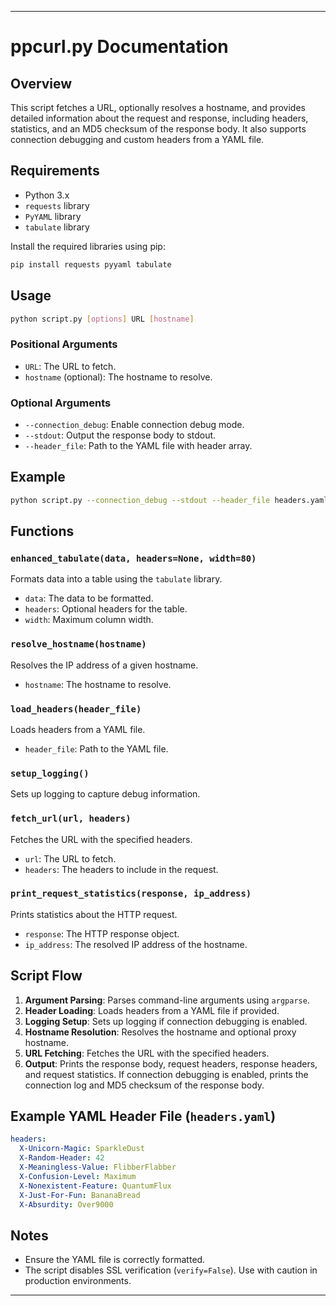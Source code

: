 

---

# ppcurl.py Documentation

## Overview

This script fetches a URL, optionally resolves a hostname, and provides detailed information about the request and response, including headers, statistics, and an MD5 checksum of the response body. It also supports connection debugging and custom headers from a YAML file.

## Requirements

- Python 3.x
- `requests` library
- `PyYAML` library
- `tabulate` library

Install the required libraries using pip:

```bash
pip install requests pyyaml tabulate
```

## Usage

```bash
python script.py [options] URL [hostname]
```

### Positional Arguments

- `URL`: The URL to fetch.
- `hostname` (optional): The hostname to resolve.

### Optional Arguments

- `--connection_debug`: Enable connection debug mode.
- `--stdout`: Output the response body to stdout.
- `--header_file`: Path to the YAML file with header array.

## Example

```bash
python script.py --connection_debug --stdout --header_file headers.yaml https://example.com
```

## Functions

### `enhanced_tabulate(data, headers=None, width=80)`

Formats data into a table using the `tabulate` library.

- `data`: The data to be formatted.
- `headers`: Optional headers for the table.
- `width`: Maximum column width.

### `resolve_hostname(hostname)`

Resolves the IP address of a given hostname.

- `hostname`: The hostname to resolve.

### `load_headers(header_file)`

Loads headers from a YAML file.

- `header_file`: Path to the YAML file.

### `setup_logging()`

Sets up logging to capture debug information.

### `fetch_url(url, headers)`

Fetches the URL with the specified headers.

- `url`: The URL to fetch.
- `headers`: The headers to include in the request.

### `print_request_statistics(response, ip_address)`

Prints statistics about the HTTP request.

- `response`: The HTTP response object.
- `ip_address`: The resolved IP address of the hostname.

## Script Flow

1. **Argument Parsing**: Parses command-line arguments using `argparse`.
2. **Header Loading**: Loads headers from a YAML file if provided.
3. **Logging Setup**: Sets up logging if connection debugging is enabled.
4. **Hostname Resolution**: Resolves the hostname and optional proxy hostname.
5. **URL Fetching**: Fetches the URL with the specified headers.
6. **Output**: Prints the response body, request headers, response headers, and request statistics. If connection debugging is enabled, prints the connection log and MD5 checksum of the response body.

## Example YAML Header File (`headers.yaml`)

```yaml
headers:
  X-Unicorn-Magic: SparkleDust
  X-Random-Header: 42
  X-Meaningless-Value: FlibberFlabber
  X-Confusion-Level: Maximum
  X-Nonexistent-Feature: QuantumFlux
  X-Just-For-Fun: BananaBread
  X-Absurdity: Over9000
```

## Notes

- Ensure the YAML file is correctly formatted.
- The script disables SSL verification (`verify=False`). Use with caution in production environments.

---


